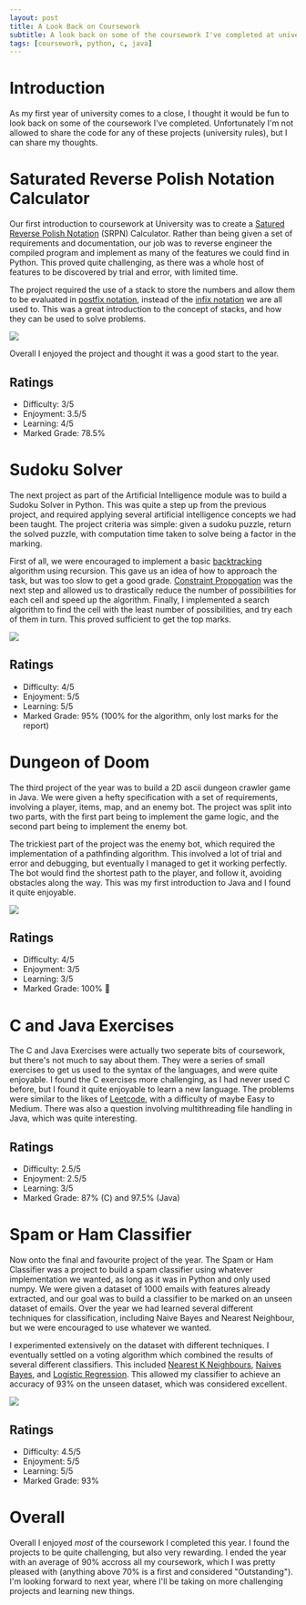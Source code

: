 ```yaml
---
layout: post
title: A Look Back on Coursework
subtitle: A look back on some of the coursework I've completed at university.
tags: [coursework, python, c, java]
---
```

# Introduction

As my first year of university comes to a close, I thought it would be fun to look back on some of the coursework I've completed. Unfortunately I'm not allowed to share the code for any of these projects (university rules), but I can share my thoughts.

# Saturated Reverse Polish Notation Calculator
Our first introduction to coursework at University was to create a [Satured Reverse Polish Notation](https://en.wikipedia.org/wiki/Reverse_Polish_notation) (SRPN) Calculator. Rather than being given a set of requirements and documentation, our job was to reverse engineer the compiled program and implement as many of the features we could find in Python. This proved quite challenging, as there was a whole host of features to be discovered by trial and error, with limited time.

The project required the use of a stack to store the numbers and allow them to be evaluated in [postfix notation](https://en.wikipedia.org/wiki/Reverse_Polish_notation), instead of the [infix notation](https://en.wikipedia.org/wiki/Infix_notation) we are all used to. This was a great introduction to the concept of stacks, and how they can be used to solve problems.

<img src="../assets/infix-vs-postfix.jpg">

Overall I enjoyed the project and thought it was a good start to the year.

## Ratings
- Difficulty: 3/5
- Enjoyment: 3.5/5
- Learning: 4/5
- Marked Grade: 78.5%


# Sudoku Solver

The next project as part of the Artificial Intelligence module was to build a Sudoku Solver in Python. This was quite a step up from the previous project, and required applying several artificial intelligence concepts we had been taught. The project criteria was simple: given a sudoku puzzle, return the solved puzzle, with computation time taken to solve being a factor in the marking.

First of all, we were encouraged to implement a basic [backtracking](https://en.wikipedia.org/wiki/Backtracking) algorithm using recursion. This gave us an idea of how to approach the task, but was too slow to get a good grade. [Constraint Propogation](https://www.ibm.com/docs/en/icos/20.1.0?topic=optimizer-constraint-propagation) was the next step and allowed us to drastically reduce the number of possibilities for each cell and speed up the algorithm. Finally, I implemented a search algorithm to find the cell with the least number of possibilities, and try each of them in turn. This proved sufficient to get the top marks.

<img src="../assets/sudoku.png">

## Ratings
- Difficulty: 4/5
- Enjoyment: 5/5
- Learning: 5/5
- Marked Grade: 95% (100% for the algorithm, only lost marks for the report)


# Dungeon of Doom

The third project of the year was to build a 2D ascii dungeon crawler game in Java. We were given a hefty specification with a set of requirements, involving a player, items, map, and an enemy bot. The project was split into two parts, with the first part being to implement the game logic, and the second part being to implement the enemy bot.

The trickiest part of the project was the enemy bot, which required the implementation of a pathfinding algorithm. This involved a lot of trial and error and debugging, but eventually I managed to get it working perfectly. The bot would find the shortest path to the player, and follow it, avoiding obstacles along the way. This was my first introduction to Java and I found it quite enjoyable.

<img src="../assets/dod.png">

## Ratings
- Difficulty: 4/5
- Enjoyment: 3/5
- Learning: 3/5
- Marked Grade: 100% 🎉

# C and Java Exercises

The C and Java Exercises were actually two seperate bits of coursework, but there's not much to say about them. They were a series of small exercises to get us used to the syntax of the languages, and were quite enjoyable. I found the C exercises more challenging, as I had never used C before, but I found it quite enjoyable to learn a new language. The problems were similar to the likes of [Leetcode](https://leetcode.com/), with a difficulty of maybe Easy to Medium. There was also a question involving multithreading file handling in Java, which was quite interesting.

## Ratings
- Difficulty: 2.5/5
- Enjoyment: 2.5/5
- Learning: 3/5
- Marked Grade: 87% (C) and 97.5% (Java)

# Spam or Ham Classifier

Now onto the final and favourite project of the year. The Spam or Ham Classifier was a project to build a spam classifier using whatever implementation we wanted, as long as it was in Python and only used numpy. We were given a dataset of 1000 emails with features already extracted, and our goal was to build a classifier to be marked on an unseen dataset of emails. Over the year we had learned several different techniques for classification, including Naive Bayes and Nearest Neighbour, but we were encouraged to use whatever we wanted.

I experimented extensively on the dataset with different techniques. I eventually settled on a voting algorithm which combined the results of several different classifiers. This included [Nearest K Neighbours](https://www.ibm.com/topics/knn), [Naives Bayes](https://www.ibm.com/topics/naive-bayes), and [Logistic Regression](https://www.ibm.com/topics/logistic-regression). This allowed my classifier to achieve an accuracy of 93% on the unseen dataset, which was considered excellent.

<img src="../assets/spam-or-ham.jpg">

## Ratings
- Difficulty: 4.5/5
- Enjoyment: 5/5
- Learning: 5/5
- Marked Grade: 93%

# Overall

Overall I enjoyed _most_ of the coursework I completed this year. I found the projects to be quite challenging, but also very rewarding. I ended the year with an average of 90% accross all my coursework, which I was pretty pleased with (anything above 70% is a first and considered "Outstanding"). I'm looking forward to next year, where I'll be taking on more challenging projects and learning new things.
